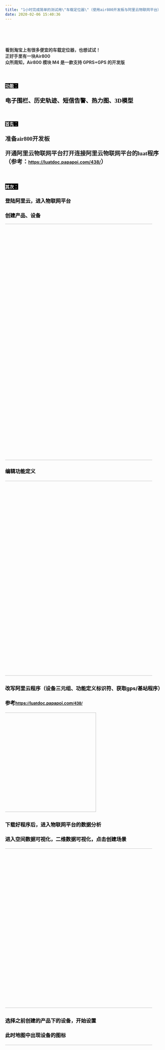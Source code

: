 ```yaml
---
title: "1小时完成简单的测试用\"车载定位器\"（使用air800开发板与阿里云物联网平台）"
date: 2020-02-06 15:40:36
---
```


<p><span style="color: rgb(51, 51, 51);"><br></span></p><p><span style="color: rgb(51, 51, 51);"><br></span></p><h4><span style="font-weight: bold;"><font color="#333333">看到淘宝上有很多便宜的车载定位器，也想试试！<br></font><font color="#333333">正好手里有一块</font><span style="color: rgb(51, 51, 51);">Air800<br></span><span style="color: rgb(51, 51, 51);">众所周知，Air800 模块 M4 是一款支持 GPRS+GPS 的开发版</span></span></h4><h4><span style="font-weight: bold;"><span style="color: rgb(51, 51, 51);"><br></span></span></h4><h4><span style="font-weight: bold;"><span style="background-color: rgb(0, 0, 0); color: rgb(255, 255, 255);">功能：</span></span></h4><h3 style="font-family: &quot;Helvetica Neue&quot;, Helvetica, Arial, &quot;PingFang SC&quot;, &quot;Hiragino Sans GB&quot;, &quot;WenQuanYi Micro Hei&quot;, &quot;Microsoft Yahei&quot;, sans-serif; color: rgb(0, 0, 0);"><span style="font-size: 14pt; font-family: 楷体;">电子围栏、历史轨迹、短信告警、热力图、3D模型</span></h3><p><span style="color: rgb(51, 51, 51);"><br></span></p><p></p><h4><span style="background-color: rgb(0, 0, 0); color: rgb(255, 255, 255);"><b style="">首先：</b></span></h4><p></p><h3 style="font-family: &quot;Helvetica Neue&quot;, Helvetica, Arial, &quot;PingFang SC&quot;, &quot;Hiragino Sans GB&quot;, &quot;WenQuanYi Micro Hei&quot;, &quot;Microsoft Yahei&quot;, sans-serif; color: rgb(0, 0, 0); margin-left: 21pt; text-indent: -21pt;"></h3><h3></h3><h3><span style="font-size: 14pt; font-family: 楷体;">准备air800开发板</span></h3><h4><span style="font-size: 14pt; font-family: 楷体;">开通阿里云物联网平台</span><span style="font-family: 楷体; font-size: 18.6667px;">打开连接阿里云物联网平台的luat程序（参考：</span><a href="https://luatdoc.papapoi.com/438/" style="background-color: rgb(255, 255, 255); font-family: inherit; text-indent: -21pt;">https://luatdoc.papapoi.com/438/</a><span style="color: inherit; text-indent: -21pt; font-family: 楷体; font-size: 18.6667px;">）</span></h4><h4 style="font-family: &quot;Helvetica Neue&quot;, Helvetica, Arial, &quot;PingFang SC&quot;, &quot;Hiragino Sans GB&quot;, &quot;WenQuanYi Micro Hei&quot;, &quot;Microsoft Yahei&quot;, sans-serif; color: rgb(0, 0, 0); margin-left: 21pt; text-indent: -21pt;"><br></h4><h4 style="font-family: &quot;Helvetica Neue&quot;, Helvetica, Arial, &quot;PingFang SC&quot;, &quot;Hiragino Sans GB&quot;, &quot;WenQuanYi Micro Hei&quot;, &quot;Microsoft Yahei&quot;, sans-serif; color: rgb(0, 0, 0);"><span style="background-color: rgb(0, 0, 0); color: rgb(255, 255, 255);"><span style="font-weight: 700;">其次：</span></span></h4><h3 style="font-family: &quot;Helvetica Neue&quot;, Helvetica, Arial, &quot;PingFang SC&quot;, &quot;Hiragino Sans GB&quot;, &quot;WenQuanYi Micro Hei&quot;, &quot;Microsoft Yahei&quot;, sans-serif; color: rgb(0, 0, 0); margin-left: 21pt; text-indent: -21pt;">登陆阿里云，进入物联网平台</h3><h3 style="font-family: &quot;Helvetica Neue&quot;, Helvetica, Arial, &quot;PingFang SC&quot;, &quot;Hiragino Sans GB&quot;, &quot;WenQuanYi Micro Hei&quot;, &quot;Microsoft Yahei&quot;, sans-serif; color: rgb(0, 0, 0); margin-left: 21pt; text-indent: -21pt;">创建产品、设备</h3><p style="font-family: &quot;Helvetica Neue&quot;, Helvetica, Arial, &quot;PingFang SC&quot;, &quot;Hiragino Sans GB&quot;, &quot;WenQuanYi Micro Hei&quot;, &quot;Microsoft Yahei&quot;, sans-serif; color: rgb(0, 0, 0); margin-left: 21pt; text-indent: -21pt;"><img src="https://oldask.openluat.com/image/show/attachments-2020-02-vCmHgw5T5e3bb876f4063.png" class="img-responsive" style="width: 763px;"><br></p><h3 style="font-family: &quot;Helvetica Neue&quot;, Helvetica, Arial, &quot;PingFang SC&quot;, &quot;Hiragino Sans GB&quot;, &quot;WenQuanYi Micro Hei&quot;, &quot;Microsoft Yahei&quot;, sans-serif; color: rgb(0, 0, 0); margin-left: 21pt; text-indent: -21pt;">编辑功能定义</h3><h4 style="font-family: &quot;Helvetica Neue&quot;, Helvetica, Arial, &quot;PingFang SC&quot;, &quot;Hiragino Sans GB&quot;, &quot;WenQuanYi Micro Hei&quot;, &quot;Microsoft Yahei&quot;, sans-serif; color: rgb(0, 0, 0); margin-left: 21pt; text-indent: -21pt;"><img src="https://oldask.openluat.com/image/show/attachments-2020-02-fNiXjGHW5e3bb8e2228f7.png" class="img-responsive" style="width: 629.5px;"><span style="color: inherit; font-family: 楷体; font-size: 18.6667px; text-indent: -21pt;"><br></span></h4><h3 style="color: rgb(0, 0, 0); margin-left: 21pt; text-indent: -21pt;">改写阿里云程序（设备三元组、功能定义标识符、获取gps/基站程序）</h3><h3 style="font-family: &quot;Helvetica Neue&quot;, Helvetica, Arial, &quot;PingFang SC&quot;, &quot;Hiragino Sans GB&quot;, &quot;WenQuanYi Micro Hei&quot;, &quot;Microsoft Yahei&quot;, sans-serif; color: rgb(0, 0, 0); margin-left: 21pt; text-indent: -21pt;">参考<a href="https://luatdoc.papapoi.com/438/" style="font-size: 14px; font-weight: bold;">https://luatdoc.papapoi.com/438/</a></h3><h4 style="font-family: &quot;Helvetica Neue&quot;, Helvetica, Arial, &quot;PingFang SC&quot;, &quot;Hiragino Sans GB&quot;, &quot;WenQuanYi Micro Hei&quot;, &quot;Microsoft Yahei&quot;, sans-serif; color: rgb(0, 0, 0); margin-left: 21pt; text-indent: -21pt;"><img src="https://oldask.openluat.com/image/show/attachments-2020-02-W8wgKoZV5e3bb963a2b34.png" class="img-responsive" style="width: 321.5px;"><span style="color: inherit; text-indent: -21pt; font-family: 楷体; font-size: 18.6667px;"><br></span></h4><h3 style="font-family: &quot;Helvetica Neue&quot;, Helvetica, Arial, &quot;PingFang SC&quot;, &quot;Hiragino Sans GB&quot;, &quot;WenQuanYi Micro Hei&quot;, &quot;Microsoft Yahei&quot;, sans-serif; color: rgb(0, 0, 0); margin-left: 21pt; text-indent: -21pt;">下载好程序后，进入物联网平台的数据分析</h3><h3 style="font-family: &quot;Helvetica Neue&quot;, Helvetica, Arial, &quot;PingFang SC&quot;, &quot;Hiragino Sans GB&quot;, &quot;WenQuanYi Micro Hei&quot;, &quot;Microsoft Yahei&quot;, sans-serif; color: rgb(0, 0, 0); margin-left: 21pt; text-indent: -21pt;">进入空间数据可视化，二维数据可视化，点击创建场景</h3><h4 style="color: rgb(0, 0, 0); margin-left: 21pt; text-indent: -21pt;"><img src="https://oldask.openluat.com/image/show/attachments-2020-02-hbplVm8F5e3bbb25dd385.png" class="img-responsive" style="width: 515px;"><span style="font-family: 楷体; font-size: 18.6667px;"><br></span></h4><h3 style="font-family: &quot;Helvetica Neue&quot;, Helvetica, Arial, &quot;PingFang SC&quot;, &quot;Hiragino Sans GB&quot;, &quot;WenQuanYi Micro Hei&quot;, &quot;Microsoft Yahei&quot;, sans-serif; color: rgb(0, 0, 0); margin-left: 21pt; text-indent: -21pt;">选择之前创建的产品下的设备，开始设置</h3><h3 style="font-family: &quot;Helvetica Neue&quot;, Helvetica, Arial, &quot;PingFang SC&quot;, &quot;Hiragino Sans GB&quot;, &quot;WenQuanYi Micro Hei&quot;, &quot;Microsoft Yahei&quot;, sans-serif; color: rgb(0, 0, 0); margin-left: 21pt; text-indent: -21pt;">此时地图中出现设备的图标</h3><h4 style="color: rgb(0, 0, 0); margin-left: 21pt; text-indent: -21pt;"><img src="https://oldask.openluat.com/image/show/attachments-2020-02-fiE5y3im5e3bbc6068a1a.png" class="img-responsive" style="width: 759px;"><span style="font-family: 楷体; font-size: 18.6667px;"><br></span></h4><h3 style="font-family: &quot;Helvetica Neue&quot;, Helvetica, Arial, &quot;PingFang SC&quot;, &quot;Hiragino Sans GB&quot;, &quot;WenQuanYi Micro Hei&quot;, &quot;Microsoft Yahei&quot;, sans-serif; color: rgb(0, 0, 0); margin-left: 21pt; text-indent: -21pt;">点击绘制围栏，上图的浅蓝色圆圈就是围栏了</h3><h3 style="font-family: &quot;Helvetica Neue&quot;, Helvetica, Arial, &quot;PingFang SC&quot;, &quot;Hiragino Sans GB&quot;, &quot;WenQuanYi Micro Hei&quot;, &quot;Microsoft Yahei&quot;, sans-serif; color: rgb(0, 0, 0); margin-left: 21pt; text-indent: -21pt;">如果设备的地理位置超出围栏，会有短信告警</h3><h4 style="color: rgb(0, 0, 0); margin-left: 21pt; text-indent: -21pt;"><img src="https://oldask.openluat.com/image/show/attachments-2020-02-Kfouf7e35e3bbcef15838.png" class="img-responsive" style="width: 319.5px;"><span style="font-family: 楷体; font-size: 18.6667px;"><br></span></h4><h3 style="font-family: &quot;Helvetica Neue&quot;, Helvetica, Arial, &quot;PingFang SC&quot;, &quot;Hiragino Sans GB&quot;, &quot;WenQuanYi Micro Hei&quot;, &quot;Microsoft Yahei&quot;, sans-serif; color: rgb(0, 0, 0); margin-left: 21pt; text-indent: -21pt;">点击历史轨迹，产看定位器的轨迹线</h3><h4 style="color: rgb(0, 0, 0); margin-left: 21pt; text-indent: -21pt;"><img src="https://oldask.openluat.com/image/show/attachments-2020-02-uZy6tYaC5e3bbdda29aac.png" class="img-responsive" style="width: 706.5px;"><span style="font-family: 楷体; font-size: 18.6667px;"><br></span></h4><h4 style="color: rgb(0, 0, 0); margin-left: 21pt; text-indent: -21pt;"><span style="font-family: 楷体; font-size: 18.6667px;"><br></span></h4><h4 style="font-family: &quot;Helvetica Neue&quot;, Helvetica, Arial, &quot;PingFang SC&quot;, &quot;Hiragino Sans GB&quot;, &quot;WenQuanYi Micro Hei&quot;, &quot;Microsoft Yahei&quot;, sans-serif; color: rgb(0, 0, 0);"><span style="background-color: rgb(0, 0, 0); color: rgb(255, 255, 255);"><span style="font-weight: 700;">最后：</span></span></h4><h4 style="font-family: &quot;Helvetica Neue&quot;, Helvetica, Arial, &quot;PingFang SC&quot;, &quot;Hiragino Sans GB&quot;, &quot;WenQuanYi Micro Hei&quot;, &quot;Microsoft Yahei&quot;, sans-serif; color: rgb(0, 0, 0);"><span style="background-color: rgb(0, 0, 0); color: rgb(255, 255, 255);"><span style="font-weight: 700;"><br></span></span></h4><h3 style="font-family: &quot;Helvetica Neue&quot;, Helvetica, Arial, &quot;PingFang SC&quot;, &quot;Hiragino Sans GB&quot;, &quot;WenQuanYi Micro Hei&quot;, &quot;Microsoft Yahei&quot;, sans-serif; color: rgb(0, 0, 0); margin-left: 21pt; text-indent: -21pt;">超简单的车载air800开发板的定位器，完成</h3><h3 style="font-family: &quot;Helvetica Neue&quot;, Helvetica, Arial, &quot;PingFang SC&quot;, &quot;Hiragino Sans GB&quot;, &quot;WenQuanYi Micro Hei&quot;, &quot;Microsoft Yahei&quot;, sans-serif; color: rgb(0, 0, 0); margin-left: 21pt; text-indent: -21pt;">开车去测试！</h3><h4 style="color: rgb(0, 0, 0); margin-left: 21pt; text-indent: -21pt;"><br></h4><h4 style="color: rgb(0, 0, 0); margin-left: 21pt; text-indent: -21pt;"><br></h4>
